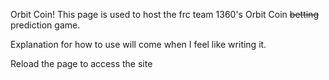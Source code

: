 Orbit Coin!
This page is used to host the frc team 1360's Orbit Coin <s>betting</s> prediction game.

Explanation for how to use will come when I feel like writing it.

Reload the page to access the site
